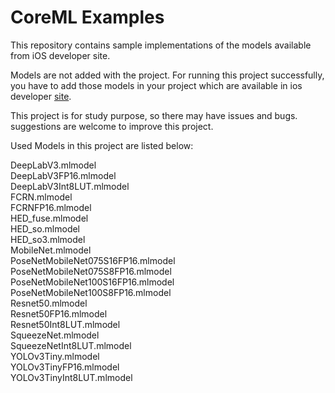 # CoreML Examples
This repository contains sample implementations of the models available from iOS developer site.

Models are not added with the project. For running this project successfully, you have to add those models in your project which are available in ios developer [site](https://developer.apple.com/machine-learning/models/).

This project is for study purpose, so there may have issues and bugs. suggestions are welcome to improve this project.


Used Models in this project are listed below:

DeepLabV3.mlmodel  
DeepLabV3FP16.mlmodel  
DeepLabV3Int8LUT.mlmodel  
FCRN.mlmodel  
FCRNFP16.mlmodel  
HED_fuse.mlmodel  
HED_so.mlmodel  
HED_so3.mlmodel  
MobileNet.mlmodel  
PoseNetMobileNet075S16FP16.mlmodel  
PoseNetMobileNet075S8FP16.mlmodel  
PoseNetMobileNet100S16FP16.mlmodel  
PoseNetMobileNet100S8FP16.mlmodel  
Resnet50.mlmodel  
Resnet50FP16.mlmodel  
Resnet50Int8LUT.mlmodel  
SqueezeNet.mlmodel  
SqueezeNetInt8LUT.mlmodel  
YOLOv3Tiny.mlmodel  
YOLOv3TinyFP16.mlmodel  
YOLOv3TinyInt8LUT.mlmodel  
